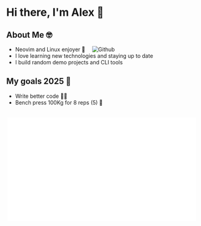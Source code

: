 # Hi there, I'm Alex 👋

## About Me 🤓

<img width="55%" align="right" alt="Github" src="https://raw.githubusercontent.com/onimur/.github/master/.resources/git-header.svg" />

- Neovim and Linux enjoyer 🗿
- I love learning new technologies and staying up to date
- I build random demo projects and CLI tools

## My goals 2025 🎯

- Write better code 🧑‍💻
- Bench press 100Kg for 8 reps (5) 💪

<br />

<div align="center">
    <a href="https://alexjercan.github.io/" target="_blank" title="GitHub metrics!">
        <img width="500" src="https://raw.githubusercontent.com/alexjercan/alexjercan/master/assets/gen/metrics.svg" />
    </a>
</div>
